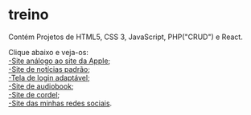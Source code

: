 # treino
Contém Projetos de HTML5, CSS 3, JavaScript, PHP("CRUD") e React. 

Clique abaixo e veja-os:
<br>
<a href="https://marciojorgemelo.github.io/treino/projeto-siteapple/site-apple/index.html" target="_blank">-Site análogo ao site da Apple</a>;
<br>
<a href="https://marciojorgemelo.github.io/treino/site-android/index.html" target="_blank">-Site de notícias padrão</a>;
<br>
<a href="https://marciojorgemelo.github.io/treino/projeto-login/index.html" target="_blank">-Tela de login adaptável</a>;
<br>
<a href="https://marciojorgemelo.github.io/treino/projeto-audiobook/audiobook/index.html" target="_blank">-Site de audiobook</a>;
<br>
<a href="https://marciojorgemelo.github.io/treino/cordel-moderno/index.html" target="_blank">-Site de cordel</a>;
<br>
<a href="https://marciojorgemelo.github.io/treino/projeto-redes/index.html" target="_blank">-Site das minhas redes sociais</a>.

 
